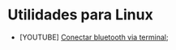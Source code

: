 # Utilidades para Linux

- [YOUTUBE] [Conectar bluetooth via terminal](https://www.youtube.com/watch?v=z3Y5TXeTyWQ);
